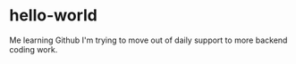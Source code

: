# hello-world
Me learning Github
I'm trying to move out of daily support to more backend coding work.

